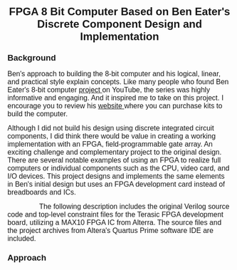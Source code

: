 <h1 style="text-align: center;"><span style="font-size: 18pt; font-family: verdana, geneva, sans-serif;">FPGA 8 Bit Computer Based on Ben Eater's Discrete Component Design and Implementation</span></h1>
<h3><span style="font-size: 14pt; font-family: verdana, geneva, sans-serif;">Background</span></h3>
<p style="font-weight: 400;"><span style="font-size: 12pt; font-family: verdana, geneva, sans-serif;">Ben's approach to building the 8-bit computer and his logical, linear, and practical style explain concepts. Like many people who found Ben Eater's 8-bit computer <a href="https://www.youtube.com/playlist?list=PLowKtXNTBypGqImE405J2565dvjafglHU">project </a>on YouTube, the series was highly informative and engaging. And it inspired me to take on this project. I encourage you to review his <a href="https://eater.net/8bit/">website </a>where you can purchase kits to build the computer.</span></p>
<p style="font-weight: 400;"><span style="font-size: 12pt; font-family: verdana, geneva, sans-serif;">Although I did not build his design using discrete integrated circuit components, I did think there would be value in creating a working implementation with an FPGA, field-programmable gate array. An exciting challenge and complementary project to the original design. There are several notable examples of using an FPGA to realize full computers or individual components such as the CPU, video card, and I/O devices. This project designs and implements the same elements in Ben's initial design but uses an FPGA development card instead of breadboards and ICs.</span></p>
<p style="font-weight: 400;"><span style="font-family: verdana, geneva, sans-serif;"><span style="font-size: 12pt;">&nbsp;&nbsp;&nbsp;&nbsp;&nbsp;&nbsp;&nbsp;&nbsp;&nbsp;&nbsp;&nbsp;&nbsp;&nbsp;&nbsp;&nbsp;&nbsp;The following description includes the original Verilog source code and top-level constraint files for the Terasic FPGA development board, utilizing a MAX10 FPGA IC from Alterra. The source files and the project archives from Altera's Quartus Prime software IDE are included.</span>&nbsp;</span></p>
<h3><span style="font-size: 14pt; font-family: verdana, geneva, sans-serif;">Approach</span></h3>
<p></p>
